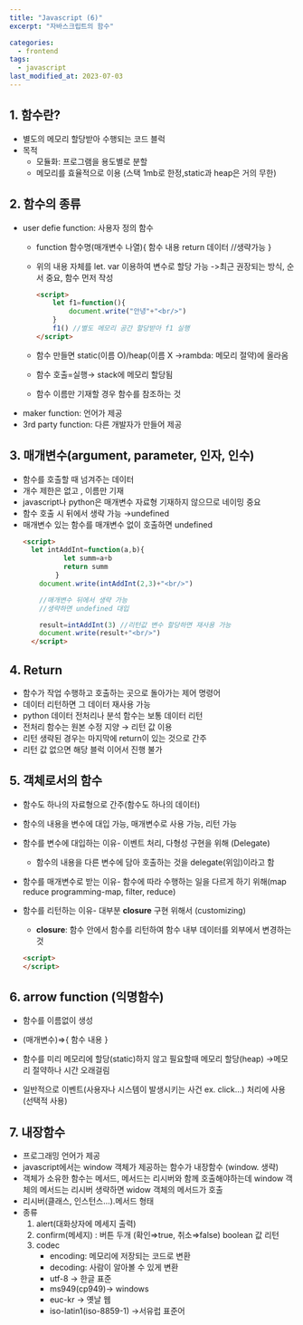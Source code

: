 ```yaml
---
title: "Javascript (6)"
excerpt: "자바스크립트의 함수"

categories:
  - frontend
tags:
  - javascript
last_modified_at: 2023-07-03
---
```


## 1. 함수란? ##
- 별도의 메모리 할당받아 수행되는 코드 블럭
- 목적
  - 모듈화: 프로그램을 용도별로 분할
  - 메모리를 효율적으로 이용 (스택 1mb로 한정,static과 heap은 거의 무한)
## 2. 함수의 종류 ##
- user defie function: 사용자 정의 함수
  - function 함수명(매개변수 나열){
      함수 내용
      return 데이터 //생략가능
      }
  - 위의 내용 자체를 let. var 이용하여 변수로 할당 가능 ->최근 권장되는 방식, 순서 중요, 함수 먼저 작성
    ```html
    <script>
        let f1=function(){
            document.write("안녕"+"<br/>")
        }
        f1() //별도 메모리 공간 할당받아 f1 실행
    </script>
    ```

  - 함수 만들면 static(이름 O)/heap(이름 X →rambda: 메모리 절약)에 올라옴
  - 함수 호출=실행→ stack에 메모리 할당됨
  - 함수 이름만 기재할 경우 함수를 참조하는 것
- maker function: 언어가 제공
- 3rd party function: 다른 개발자가 만들어 제공
    

## 3. 매개변수(argument, parameter, 인자, 인수) ##

- 함수를 호출할 때 넘겨주는 데이터
- 개수 제한은 없고 , 이름만 기재
- javascript나 python은 매개변수 자료형 기재하지 않으므로 네이밍 중요
- 함수 호출 시 뒤에서 생략 가능 →undefined
- 매개변수 있는 함수를 매개변수 없이 호출하면 undefined
    ```html
    <script>
      let intAddInt=function(a,b){
              let summ=a+b
              return summ
            }
        document.write(intAddInt(2,3)+"<br/>")

        //매개변수 뒤에서 생략 가능
        //생략하면 undefined 대입

        result=intAddInt(3) //리턴값 변수 할당하면 재사용 가능
        document.write(result+"<br/>")
      </script>
    ```

## 4. Return ##

- 함수가 작업 수행하고 호출하는 곳으로 돌아가는 제어 명령어
- 데이터 리턴하면 그 데이터 재사용 가능
- python 데이터 전처리나 분석 함수는 보통 데이터 리턴
- 전처리 함수는 원본 수정 지양 → 리턴 값 이용
- 리턴 생략된 경우는 마지막에 return이 있는 것으로 간주
- 리턴 값 없으면 해당 블럭 이어서 진행 불가

## 5. 객체로서의 함수 ##

- 함수도 하나의 자료형으로 간주(함수도 하나의 데이터)
- 함수의 내용을 변수에 대입 가능, 매개변수로 사용 가능, 리턴 가능
- 함수를 변수에 대입하는 이유- 이벤트 처리, 다형성 구현을 위해 (Delegate)
    - 함수의 내용을 다른 변수에 담아 호출하는 것을 delegate(위임)이라고 함
- 함수를 매개변수로 받는 이유- 함수에 따라 수행하는 일을 다르게 하기 위해(map reduce programming-map, filter, reduce)
- 함수를 리턴하는 이유- 대부분 **closure** 구현 위해서 (customizing)
    - **closure**: 함수 안에서 함수를 리턴하여 함수 내부 데이터를 외부에서 변경하는 것
   
    ```html
    <script>
    </script>
    ```
    
## 6. arrow function (익명함수) ##

- 함수를 이름없이 생성
- (매개변수)⇒{
    함수 내용
    }
    
- 함수를 미리 메모리에 할당(static)하지 않고 필요할때 메모리 할당(heap) →메모리 절약하나 시간 오래걸림
- 일반적으로 이벤트(사용자나 시스템이 발생시키는 사건 ex. click…) 처리에 사용 (선택적 사용)

## 7. 내장함수 ##

- 프로그래밍 언어가 제공
- javascript에서는 window 객체가 제공하는 함수가 내장함수 (window. 생략)
- 객체가 소유한 함수는 메서드, 메서드는 리시버와 함께 호출해야하는데 window 객체의 메서드는 리시버 생략하면 widow 객체의 메서드가 호출
- 리시버(클래스, 인스턴스…).메서드 형태
- 종류
    1. alert(대화상자에 메세지 출력)
    2. confirm(메세지) : 버튼 두개 (확인⇒true, 취소⇒false) boolean 값 리턴
    3.  codec
        - encoding: 메모리에 저장되는 코드로 변환
        - decoding: 사람이 알아볼 수 있게 변환
        - utf-8 → 한글 표준
        - ms949(cp949)→ windows
        - euc-kr → 옛날 웹
        - iso-latin1(iso-8859-1) →서유럽 표준어